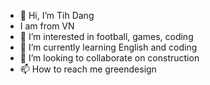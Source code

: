 - 👋 Hi, I’m Tih Dang
- I am from VN
- 👀 I’m interested in football, games, coding
- 🌱 I’m currently learning English and coding 
- 💞️ I’m looking to collaborate on construction
- 📫 How to reach me greendesign

<!---
anhthidangrtw/anhthidangrtw is a ✨ special ✨ repository because its `README.md` (this file) appears on your GitHub profile.
You can click the Preview link to take a look at your changes.
--->
